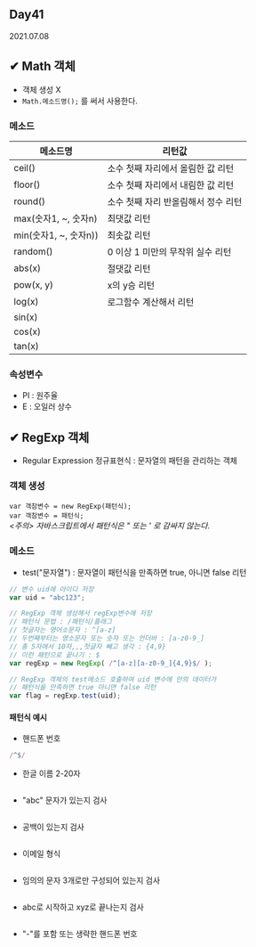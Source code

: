 ## Day41
2021.07.08

## ✔ Math 객체
- 객체 생성 X
- `Math.메소드명();` 를 써서 사용한다.
### 메소드
  |메소드명|리턴값|
  |--------|-----|
  |ceil()|소수 첫째 자리에서 올림한 값 리턴|
  |floor()|소수 첫째 자리에서 내림한 값 리턴|
  |round()|소수 첫째 자리 반올림해서 정수 리턴|
  |max(숫자1, ~, 숫자n)|최댓값 리턴|
  |min(숫자1, ~, 숫자n))|최솟값 리턴|
  |random()|0 이상 1 미만의 무작위 실수 리턴|
  |abs(x)|절댓값 리턴|
  |pow(x, y)|x의 y승 리턴|
  |log(x)|로그함수 계산해서 리턴|
  |sin(x)||
  |cos(x)||
  |tan(x)||
### 속성변수
  - PI : 원주율
  - E : 오일러 상수

## ✔ RegExp 객체
- Regular Expression 정규표현식 : 문자열의 패턴을 관리하는 객체
### 객체 생성  
  `var 객참변수 = new RegExp(패턴식);`  
  `var 객참변수 = 패턴식;`  
  *<주의> 자바스크립트에서 패턴식은 " 또는 ' 로 감싸지 않는다.*
### 메소드
  - test("문자열") : 문자열이 패턴식을 만족하면 true, 아니면 false 리턴
  ```javascript
  // 변수 uid에 아이디 저장
  var uid = "abc123";

  // RegExp 객체 생성해서 regExp변수에 저장
  // 패턴식 문법 : /패턴식/플래그
  // 첫글자는 영어소문자 : ^[a-z]
  // 두번째부터는 영소문자 또는 숫자 또는 언더바 : [a-z0-9_]
  // 총 5자에서 10자,,,첫글자 빼고 생각 : {4,9}
  // 이런 패턴으로 끝나기 : $ 
  var regExp = new RegExp( /^[a-z][a-z0-9_]{4,9}$/ );

  // RegExp 객체의 test메소드 호출하여 uid 변수에 안의 데이터가
  // 패턴식을 만족하면 true 아니면 false 리턴
  var flag = regExp.test(uid);
  ```
  
#### 패턴식 예시
  - 핸드폰 번호
  ```javascript
  /^$/
  ```
  - 한글 이름 2-20자
  ```javascript
  ```
  - "abc" 문자가 있는지 검사
  ```javascript
  ```
  - 공백이 있는지 검사
  ```javascript
  ```
  - 이메일 형식
  ```javascript
  ```
  - 임의의 문자 3개로만 구성되어 있는지 검사
  ```javascript
  ```
  - abc로 시작하고 xyz로 끝나는지 검사
  ```javascript
  ```
  - "-"를 포함 또는 생략한 핸드폰 번호
  ```javascript
  ```
  
  
  
  
  
